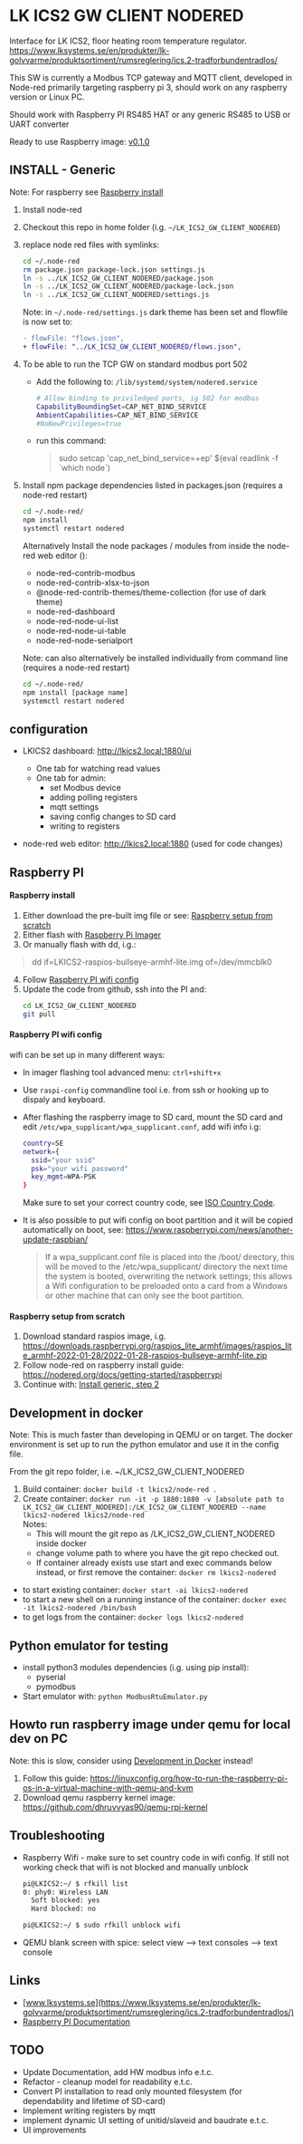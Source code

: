 # LK ICS2 GW CLIENT NODERED

Interface for LK ICS2, floor heating room temperature regulator. https://www.lksystems.se/en/produkter/lk-golvvarme/produktsortiment/rumsreglering/ics.2-tradforbundentradlos/

This SW is currently a Modbus TCP gateway and MQTT client, developed in Node-red primarily targeting raspberry pi 3, should work on any raspberry version or Linux PC.

Should work with Raspberry PI RS485 HAT or any generic RS485 to USB or UART converter

Ready to use Raspberry image: [v0.1.0](https://github.com/MichaelPihlblad/LK_ICS2_GW_CLIENT_NODERED/releases/download/v0.1.0/raspios-bullseye-armhf-lite.zip)


## INSTALL - Generic
Note: For raspberry see [Raspberry install](#raspberry-install)
1. Install node-red
2. Checkout this repo in home folder (i.g. `~/LK_ICS2_GW_CLIENT_NODERED`)
3. replace node red files with symlinks:
   ```bash
   cd ~/.node-red
   rm package.json package-lock.json settings.js
   ln -s ../LK_ICS2_GW_CLIENT_NODERED/package.json
   ln -s ../LK_ICS2_GW_CLIENT_NODERED/package-lock.json
   ln -s ../LK_ICS2_GW_CLIENT_NODERED/settings.js   
   ```
   Note: in `~/.node-red/settings.js` dark theme has been set and flowfile is now set to:  
   ```diff
   - flowFile: "flows.json",
   + flowFile: "../LK_ICS2_GW_CLIENT_NODERED/flows.json",   
   ```
4. To be able to run the TCP GW on standard modbus port 502
    * Add the following to: `/lib/systemd/system/nodered.service`
        ```bash
        # Allow binding to priviledged ports, ig 502 for modbus
        CapabilityBoundingSet=CAP_NET_BIND_SERVICE
        AmbientCapabilities=CAP_NET_BIND_SERVICE
        #NoNewPrivileges=true
        ```
    * run this command: 
        > sudo setcap 'cap_net_bind_service=+ep'  $(eval readlink -f \`which node`)
5. Install npm package dependencies listed in packages.json (requires a node-red restart) 
   ```bash
   cd ~/.node-red/
   npm install
   systemctl restart nodered   
   ``` 
   Alternatively Install the node packages / modules from inside the node-red web editor ():
    * node-red-contrib-modbus
    * node-red-contrib-xlsx-to-json
    * @node-red-contrib-themes/theme-collection    (for use of dark theme)
    * node-red-dashboard
    * node-red-node-ui-list
    * node-red-node-ui-table
    * node-red-node-serialport

    Note: can also alternatively be installed individually from command line (requires a node-red restart) 
   ```bash
   cd ~/.node-red/
   npm install [package name]
   systemctl restart nodered   
   ``` 
 
## configuration
* LKICS2 dashboard: http://lkics2.local:1880/ui
  * One tab for watching read values
  * One tab for admin:
    * set Modbus device
    * adding polling registers
    * mqtt settings
    * saving config changes to SD card
    * writing to registers

* node-red web editor: http://lkics2.local:1880 (used for code changes)

## Raspberry PI
#### Raspberry install
1. Either download the pre-built img file or see: [Raspberry setup from scratch](#raspberry-setup-from-scratch)
2. Either flash with [Raspberry Pi Imager](https://www.raspberrypi.org/software/)
3. Or manually flash with dd, i.g.:
  > dd if=LKICS2-raspios-bullseye-armhf-lite.img of=/dev/mmcblk0
4. Follow [Raspberry PI wifi config](#raspberry-pi-wifi-config)
5. Update the code from github, ssh into the PI and:
   ```bash
   cd LK_ICS2_GW_CLIENT_NODERED
   git pull
   ```

#### Raspberry PI wifi config
wifi can be set up in many different ways:
* In imager flashing tool advanced menu: `ctrl+shift+x`
* Use `raspi-config` commandline tool i.e. from ssh or hooking up to dispaly and keyboard. 

* After flashing the raspberry image to SD card, mount the SD card and edit `/etc/wpa_supplicant/wpa_supplicant.conf`, add wifi info i.g:
    ```bash
    country=SE
    network={
	  ssid="your ssid"
	  psk="your wifi password"
	  key_mgmt=WPA-PSK
    }
   ```
   Make sure to set your correct country code, see [ISO Country Code](https://www.iso.org/obp/ui/#search/code/).
* It is also possible to put wifi config on boot partition and it will be copied automatically on boot, see: https://www.raspberrypi.com/news/another-update-raspbian/
  > If a wpa_supplicant.conf file is placed into the /boot/ directory, this will be moved to the /etc/wpa_supplicant/ directory the next time the system is booted, overwriting the network settings; this allows a Wifi configuration to be preloaded onto a card from a Windows or other machine that can only see the boot partition.


#### Raspberry setup from scratch
1. Download standard raspios image, i.g. https://downloads.raspberrypi.org/raspios_lite_armhf/images/raspios_lite_armhf-2022-01-28/2022-01-28-raspios-bullseye-armhf-lite.zip
2. Follow node-red on raspberry install guide: https://nodered.org/docs/getting-started/raspberrypi
3. Continue with: [Install generic, step 2](#install---generic)


## Development in docker
Note: This is much faster than developing in QEMU or on target. The docker environment is set up to run the python emulator and use it in the config file.

From the git repo folder, i.e. ~/LK_ICS2_GW_CLIENT_NODERED 

1. Build container: `docker build -t lkics2/node-red .`  
2. Create container: `docker run -it -p 1880:1880 -v [absolute path to LK_ICS2_GW_CLIENT_NODERED]:/LK_ICS2_GW_CLIENT_NODERED --name lkics2-nodered lkics2/node-red`  
  Notes: 
    * This will mount the git repo as /LK_ICS2_GW_CLIENT_NODERED inside docker
    * change volume path to where you have the git repo checked out. 
    * If container already exists use start and exec commands below instead, or first remove the container: `docker rm lkics2-nodered`
    
 
* to start existing container: `docker start -ai lkics2-nodered`
* to start a new shell on a running instance of the container: `docker exec -it lkics2-nodered /bin/bash`
* to get logs from the container: `docker logs lkics2-nodered`


## Python emulator for testing
* install python3 modules dependencies (i.g. using pip install):
  * pyserial
  * pymodbus
* Start emulator with: `python ModbusRtuEmulator.py`


## Howto run raspberry image under qemu for local dev on PC
Note: this is slow, consider using [Development in Docker](#development-in-docker) instead!
1. Follow this guide: https://linuxconfig.org/how-to-run-the-raspberry-pi-os-in-a-virtual-machine-with-qemu-and-kvm
2. Download qemu raspberry kernel image: https://github.com/dhruvvyas90/qemu-rpi-kernel


## Troubleshooting
* Raspberry Wifi - make sure to set country code in wifi config. If still not working check that wifi is not blocked and manually unblock
  ```bash
  pi@LKICS2:~/ $ rfkill list
  0: phy0: Wireless LAN
    Soft blocked: yes
    Hard blocked: no

  pi@LKICS2:~/ $ sudo rfkill unblock wifi
  ```
* QEMU blank screen with spice: select view --> text consoles --> text console

## Links
* [www.lksystems.se](https://www.lksystems.se/en/produkter/lk-golvvarme/produktsortiment/rumsreglering/ics.2-tradforbundentradlos/)
* [Raspberry PI Documentation](https://www.raspberrypi.com/documentation/computers/remote-access.html)
## TODO
* Update Documentation, add HW modbus info e.t.c.
* Refactor - cleanup model for readability e.t.c.
* Convert PI installation to read only mounted filesystem (for dependability and lifetime of SD-card)
* Implement writing registers by mqtt
* implement dynamic UI setting of unitid/slaveid and baudrate e.t.c.
* UI improvements
